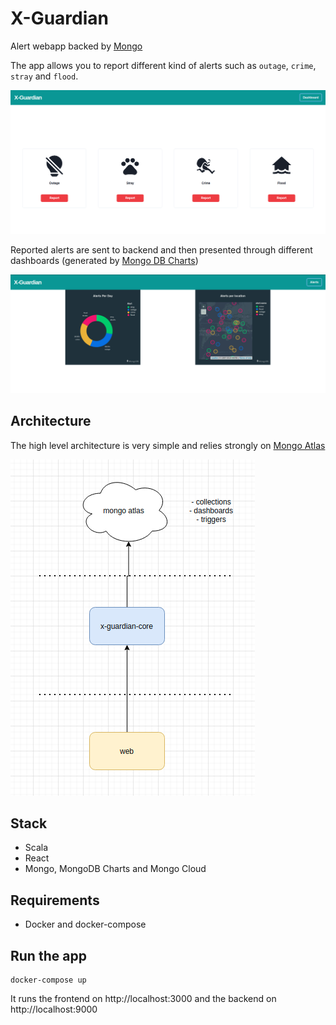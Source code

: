 # X-Guardian

Alert webapp backed by [Mongo](https://www.mongodb.com/cloud)

The app allows you to report different kind of alerts such as `outage`, `crime`, `stray` and `flood`.

![Alt text](diagrams/alerts.png?raw=true "Alert Screen")

Reported alerts are sent to backend and then presented through different dashboards (generated by [Mongo DB Charts](https://www.mongodb.com/products/charts))

![Alt text](diagrams/dashboards.png?raw=true "Dashboards Screen")

## Architecture

The high level architecture is very simple and relies strongly on [Mongo Atlas](https://www.mongodb.com/atlas/database)

![Alt text](diagrams/architecture.png?raw=true "Architecture Screen")

## Stack

- Scala
- React
- Mongo, MongoDB Charts and Mongo Cloud

## Requirements

- Docker and docker-compose

## Run the app

```
docker-compose up
```

It runs the frontend on http://localhost:3000 and the backend on http://localhost:9000